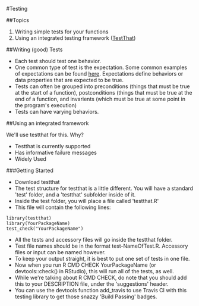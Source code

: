 #Testing

##Topics
1. Writing simple tests for your functions
2. Using an integrated testing framework ([TestThat](https://github.com/hadley/testthat))

##Writing (good) Tests

+ Each test should test one behavior. 
+ One common type of test is the expectation. Some common examples of expectations can be found [here](http://r-pkgs.had.co.nz/tests.html). Expectations define behaviors or data properties that are expected to be true.
+ Tests can often be grouped into preconditions (things that must be true at the start of a function), postconditions (things that must be true at the end of a function, and invarients (which must be true at some point in the program's execution) 
+ Tests can have varying behaviors. 



##Using an integrated framework

We'll use testthat for this. Why?

+ Testthat is currently supported
+ Has informative failure messages
+ Widely Used

###Getting Started

+ Download testthat 
+ The test structure for testthat is a little different. You will have a standard 'test' folder, and a 'testthat' subfolder inside of it. 
+ Inside the test folder, you will place a file called 'testthat.R'
+ This file will contain the following lines:  


```
library(testthat)   
library(YourPackageName)	   
test_check("YourPackageName")	   
```

+ All the tests and accessory files will go inside the testthat folder. 
+ Test file names should be in the format test-NameOfTest.R. Accessory files or input can be named however.
+ To keep your output straight, it is best to put one set of tests in one file.
+ Now when you run  R CMD CHECK YourPackageName (or devtools::check() in RStudio), this will run all of the tests, as well.
+ While we're talking about R CMD CHECK, do note that you should add this to your DESCRIPTION file, under the 'suggestions' header.
+ You can use the devtools function add_travis to use Travis CI with this testing library to get those snazzy 'Build Passing' badges.
